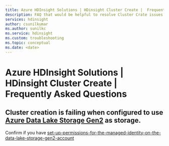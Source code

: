 ```yaml
---
title: Azure HDInsight Solutions | HDinsight Cluster Create |  Frequently Asked Questions
description: FAQ that would be helpful to resolve Cluster Crate issues.
services: hdinsight
author: csunilkumar
ms.author: sunilkc
ms.service: hdinsight
ms.custom: troubleshooting
ms.topic: conceptual
ms.date: <date>
---
```


# Azure HDInsight Solutions | HDinsight Cluster Create | Frequently Asked Questions

## Cluster creation is failing when configured to use [Azure Data Lake Storage Gen2](https://docs.microsoft.com/en-us/azure/storage/blobs/data-lake-storage-introduction) as storage.
Confirm if you have [set-up-permissions-for-the-managed-identity-on-the-data-lake-storage-gen2-account](https://docs.microsoft.com/en-us/azure/hdinsight/hdinsight-hadoop-use-data-lake-storage-gen2#set-up-permissions-for-the-managed-identity-on-the-data-lake-storage-gen2-account)
